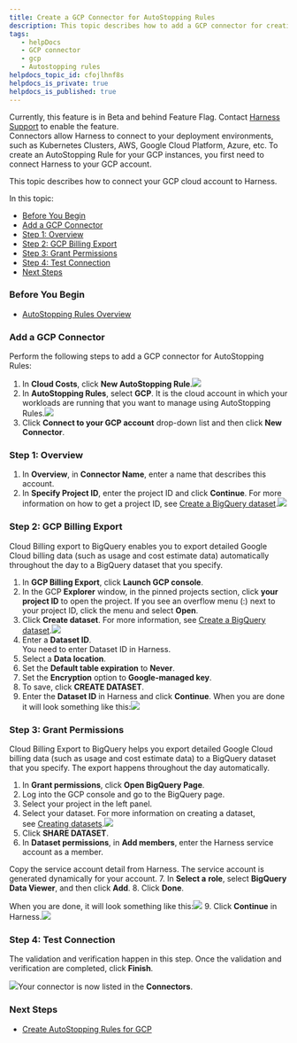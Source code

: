 ```yaml
---
title: Create a GCP Connector for AutoStopping Rules
description: This topic describes how to add a GCP connector for creating AutoStopping Rules.
tags: 
   - helpDocs
   - GCP connector
   - gcp
   - Autostopping rules
helpdocs_topic_id: cfojlhnf8s
helpdocs_is_private: true
helpdocs_is_published: true
---
```


Currently, this feature is in Beta and behind Feature Flag. Contact [Harness Support](mailto:support@harness.io) to enable the feature.  
Connectors allow Harness to connect to your deployment environments, such as Kubernetes Clusters, AWS, Google Cloud Platform, Azure, etc. To create an AutoStopping Rule for your GCP instances, you first need to connect Harness to your GCP account.

This topic describes how to connect your GCP cloud account to Harness.

In this topic:

* [Before You Begin](create-a-gcp-connector-for-auto-stopping-rules.md)
* [Add a GCP Connector](create-a-gcp-connector-for-auto-stopping-rules.md)
* [Step 1: Overview](create-a-gcp-connector-for-auto-stopping-rules.md)
* [Step 2: GCP Billing Export](create-a-gcp-connector-for-auto-stopping-rules.md)
* [Step 3: Grant Permissions](create-a-gcp-connector-for-auto-stopping-rules.md)
* [Step 4: Test Connection](create-a-gcp-connector-for-auto-stopping-rules.md)
* [Next Steps](create-a-gcp-connector-for-auto-stopping-rules.md)

### Before You Begin

* [AutoStopping Rules Overview](auto-stopping-rules.md)

### Add a GCP Connector

Perform the following steps to add a GCP connector for AutoStopping Rules:

1. In **Cloud Costs**, click **New AutoStopping Rule**.[![](https://files.helpdocs.io/i5nl071jo5/articles/hiyi6xvj36/1627917097777/screenshot-2021-08-02-at-8-40-48-pm.png)](https://files.helpdocs.io/i5nl071jo5/articles/hiyi6xvj36/1627917097777/screenshot-2021-08-02-at-8-40-48-pm.png)
2. In **AutoStopping Rules**, select **GCP**. It is the cloud account in which your workloads are running that you want to manage using AutoStopping Rules.![](https://files.helpdocs.io/i5nl071jo5/articles/cfojlhnf8s/1634627802704/screenshot-2021-10-19-at-12-46-27-pm.png)
3. Click **Connect to your GCP account** drop-down list and then click **New Connector**.

### Step 1: Overview

1. In **Overview**, in **Connector Name**, enter a name that describes this account.
2. In **Specify Project ID**, enter the project ID and click **Continue**. For more information on how to get a project ID, see [Create a BigQuery dataset](https://cloud.google.com/billing/docs/how-to/export-data-bigquery-setup#create-bq-dataset).![](https://files.helpdocs.io/i5nl071jo5/articles/kxnsritjls/1625854255149/screenshot-2021-07-09-at-11-39-30-pm.png)

### Step 2: GCP Billing Export

Cloud Billing export to BigQuery enables you to export detailed Google Cloud billing data (such as usage and cost estimate data) automatically throughout the day to a BigQuery dataset that you specify.

1. In **GCP Billing Export**, click **Launch GCP console**.
2. In the GCP **Explorer** window, in the pinned projects section, click **your project ID** to open the project. If you see an overflow menu (:) next to your project ID, click the menu and select **Open**.
3. Click **Create dataset**. For more information, see [Create a BigQuery dataset](https://cloud.google.com/billing/docs/how-to/export-data-bigquery-setup#create-bq-dataset).![](https://files.helpdocs.io/i5nl071jo5/articles/kxnsritjls/1626001265234/screenshot-2021-07-11-at-4-30-50-pm.png)
4. Enter a **Dataset ID**.  
You need to enter Dataset ID in Harness.
5. Select a **Data location**.
6. Set the **Default table expiration** to **Never**.
7. Set the **Encryption** option to **Google-managed key**.
8. To save, click **CREATE DATASET**.
9. Enter the **Dataset ID** in Harness and click **Continue**. When you are done it will look something like this:![](https://files.helpdocs.io/i5nl071jo5/articles/kxnsritjls/1626006563019/screenshot-2021-07-11-at-5-59-08-pm.png)

### Step 3: Grant Permissions

Cloud Billing Export to BigQuery helps you export detailed Google Cloud billing data (such as usage and cost estimate data) to a BigQuery dataset that you specify. The export happens throughout the day automatically. 

1. In **Grant permissions**, click **Open BigQuery Page**.
2. Log into the GCP console and go to the BigQuery page.
3. Select your project in the left panel.
4. Select your dataset. For more information on creating a dataset, see [Creating datasets](https://cloud.google.com/bigquery/docs/datasets).[![](https://files.helpdocs.io/kw8ldg1itf/articles/x53e2by67m/1595605703660/screenshot-2020-07-23-at-8-54-29-pm.png)](https://files.helpdocs.io/kw8ldg1itf/articles/x53e2by67m/1595605703660/screenshot-2020-07-23-at-8-54-29-pm.png)
5. Click **SHARE DATASET**.
6. In **Dataset permissions**, in **Add members**, enter the Harness service account as a member.  
  
Copy the service account detail from Harness. The service account is generated dynamically for your account.
7. In **Select a** **role**, select **BigQuery Data Viewer**, and then click **Add**.
8. Click **Done**.  
  
When you are done, it will look something like this:[![](https://files.helpdocs.io/kw8ldg1itf/articles/x53e2by67m/1595606637082/screenshot-2020-07-24-at-9-21-45-pm.png)](https://files.helpdocs.io/kw8ldg1itf/articles/x53e2by67m/1595606637082/screenshot-2020-07-24-at-9-21-45-pm.png)
9. Click **Continue** in Harness.![](https://files.helpdocs.io/i5nl071jo5/articles/kxnsritjls/1626112117371/screenshot-2021-07-12-at-11-11-38-pm.png)

### Step 4: Test Connection

The validation and verification happen in this step. Once the validation and verification are completed, click **Finish**.

![](https://files.helpdocs.io/i5nl071jo5/articles/kxnsritjls/1626111830795/screenshot-2021-07-12-at-11-13-37-pm.png)Your connector is now listed in the **Connectors**.

### Next Steps

* [Create AutoStopping Rules for GCP](create-auto-stopping-rules/create-auto-stopping-rules-for-gcp.md)


